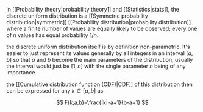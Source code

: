 in [[Probability theory|probability theory]] and [[Statistics|stats]], the discrete uniform distribution is a [[Symmetric probability distribution|symmetric]] [[Probability distribution|probability distribution]] where a finite number of values are equally likely to be observed; every one of $n$ values has equal probability $1/n$. 

the discrete uniform distribution itself is by definition non-parametric. it's easier to just represent its values generally by all integers in an interval $[a,b]$ so that $a$ and $b$ become the main parameters of the distribution, usually the interval would just be $[1,n]$ with the single parameter $n$ being of any importance. 

the [[Cumulative distribution function (CDF)|CDF]] of this distribution then can be expressed for any $k\in[a,b]$ as

$$
F(k;a,b)=\frac{|k|-a+1}{b-a+1}
$$